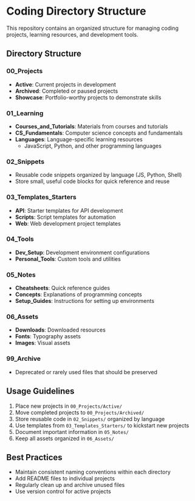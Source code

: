 # Coding Directory Structure

This repository contains an organized structure for managing coding projects, learning resources, and development tools.

## Directory Structure

### 00_Projects

- **Active**: Current projects in development
- **Archived**: Completed or paused projects
- **Showcase**: Portfolio-worthy projects to demonstrate skills

### 01_Learning

- **Courses_and_Tutorials**: Materials from courses and tutorials
- **CS_Fundamentals**: Computer science concepts and fundamentals
- **Languages**: Language-specific learning resources
  - JavaScript, Python, and other programming languages

### 02_Snippets

- Reusable code snippets organized by language (JS, Python, Shell)
- Store small, useful code blocks for quick reference and reuse

### 03_Templates_Starters

- **API**: Starter templates for API development
- **Scripts**: Script templates for automation
- **Web**: Web development project templates

### 04_Tools

- **Dev_Setup**: Development environment configurations
- **Personal_Tools**: Custom tools and utilities

### 05_Notes

- **Cheatsheets**: Quick reference guides
- **Concepts**: Explanations of programming concepts
- **Setup_Guides**: Instructions for setting up environments

### 06_Assets

- **Downloads**: Downloaded resources
- **Fonts**: Typography assets
- **Images**: Visual assets

### 99_Archive

- Deprecated or rarely used files that should be preserved

## Usage Guidelines

1. Place new projects in `00_Projects/Active/`
2. Move completed projects to `00_Projects/Archived/`
3. Store reusable code in `02_Snippets/` organized by language
4. Use templates from `03_Templates_Starters/` to kickstart new projects
5. Document important information in `05_Notes/`
6. Keep all assets organized in `06_Assets/`

## Best Practices

- Maintain consistent naming conventions within each directory
- Add README files to individual projects
- Regularly clean up and archive unused files
- Use version control for active projects
